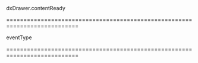<!--id-->dxDrawer.contentReady<!--/id-->
===========================================================================
<!--hidden--><!--/hidden-->
<!--type-->eventType<!--/type-->
===========================================================================

<!--shortDescription-->

<!--/shortDescription-->

<!--fullDescription-->

<!--/fullDescription-->